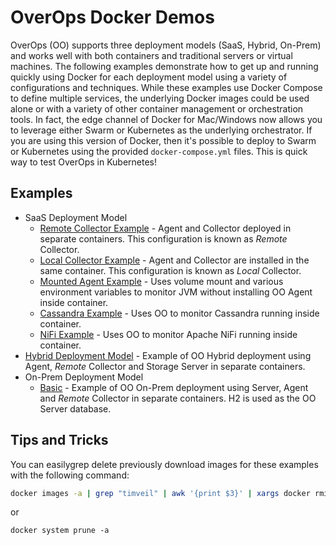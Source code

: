 # OverOps Docker Demos

OverOps (OO) supports three deployment models (SaaS, Hybrid, On-Prem) and works well with both containers and traditional servers or virtual machines.  The following examples demonstrate how to get up and running quickly using Docker for each deployment model using a variety of configurations and techniques.  While these examples use Docker Compose to define multiple services, the underlying Docker images could be used alone or with a variety of other container management or orchestration tools.  In fact, the edge channel of Docker for Mac/Windows now allows you to leverage either Swarm or Kubernetes as the underlying orchestrator.  If you are using this version of Docker, then it's possible to deploy to Swarm or Kubernetes using the provided `docker-compose.yml` files.  This is quick way to test OverOps in Kubernetes!

## Examples

* SaaS Deployment Model
    * [Remote Collector Example](saas/remote-collector) - Agent and Collector deployed in separate containers.  This configuration is known as *Remote* Collector.
    * [Local Collector Example](saas/local-collector) - Agent and Collector are installed in the same container.  This configuration is known as *Local* Collector.
    * [Mounted Agent Example](saas/mounted-agent) - Uses volume mount and various environment variables to monitor JVM without installing OO Agent inside container.
    * [Cassandra Example](saas/cassandra) - Uses OO to monitor Cassandra running inside container.
    * [NiFi Example](saas/nifi) - Uses OO to monitor Apache NiFi running inside container.
* [Hybrid Deployment Model](hybrid) - Example of OO Hybrid deployment using Agent, *Remote* Collector and Storage Server in separate containers.
* On-Prem Deployment Model
    * [Basic](onprem/basic) - Example of OO On-Prem deployment using Server, Agent and *Remote* Collector in separate containers.  H2 is used as the OO Server database.
    

## Tips and Tricks

You can easilygrep delete previously download images for these examples with the following command:

```bash
docker images -a | grep "timveil" | awk '{print $3}' | xargs docker rmi
```

or 

```
docker system prune -a
```